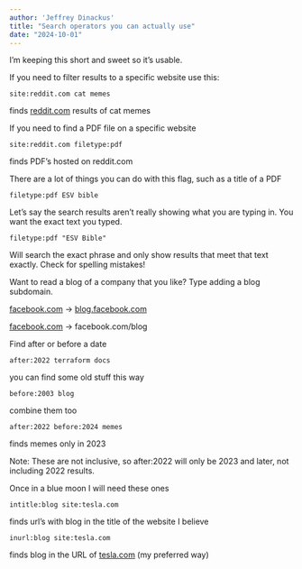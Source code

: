 ```yaml
---
author: 'Jeffrey Dinackus'
title: "Search operators you can actually use"
date: "2024-10-01"
---
```


I’m keeping this short and sweet so it’s usable. 

If you need to filter results to a specific website use this:

`site:reddit.com cat memes`

finds [reddit.com](http://reddit.com) results of cat memes

If you need to find a PDF file on a specific website 

`site:reddit.com filetype:pdf`

finds PDF’s hosted on reddit.com

There are a lot of things you can do with this flag, such as a title of a PDF

`filetype:pdf ESV bible`

Let’s say the search results aren’t really showing what you are typing in. You want the exact text you typed. 

`filetype:pdf "ESV Bible"` 

Will search the exact phrase and only show results that meet that text exactly. Check for spelling mistakes!

Want to read a blog of a company that you like? Type adding a blog subdomain. 

[facebook.com](http://facebook.com) → [blog.facebook.com](http://blog.facebook.com) 

[facebook.com](http://facebook.com) → facebook.com/blog

Find after or before a date 

`after:2022 terraform docs` 

you can find some old stuff this way

`before:2003 blog` 

combine them too

`after:2022 before:2024 memes` 

finds memes only in 2023

Note: These are not inclusive, so after:2022 will only be 2023 and later, not including 2022 results. 

Once in a blue moon I will need these ones

`intitle:blog site:tesla.com`  

finds url’s with blog in the title of the website I believe

`inurl:blog site:tesla.com`

finds blog in the URL of [tesla.com](http://tesla.com) (my preferred way)